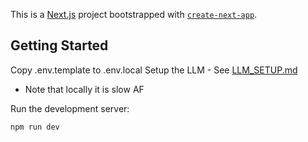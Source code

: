 This is a [Next.js](https://nextjs.org) project bootstrapped with [`create-next-app`](https://nextjs.org/docs/app/api-reference/cli/create-next-app).

## Getting Started

Copy .env.template to .env.local
Setup the LLM - See [LLM_SETUP.md](./LLM_SETUP.md)
- Note that locally it is slow AF

Run the development server:

```bash
npm run dev

